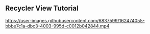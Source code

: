 ## Recycler View Tutorial

https://user-images.githubusercontent.com/6837599/162474055-bbbe7c1a-dbc3-4003-995d-c0012b042844.mp4

